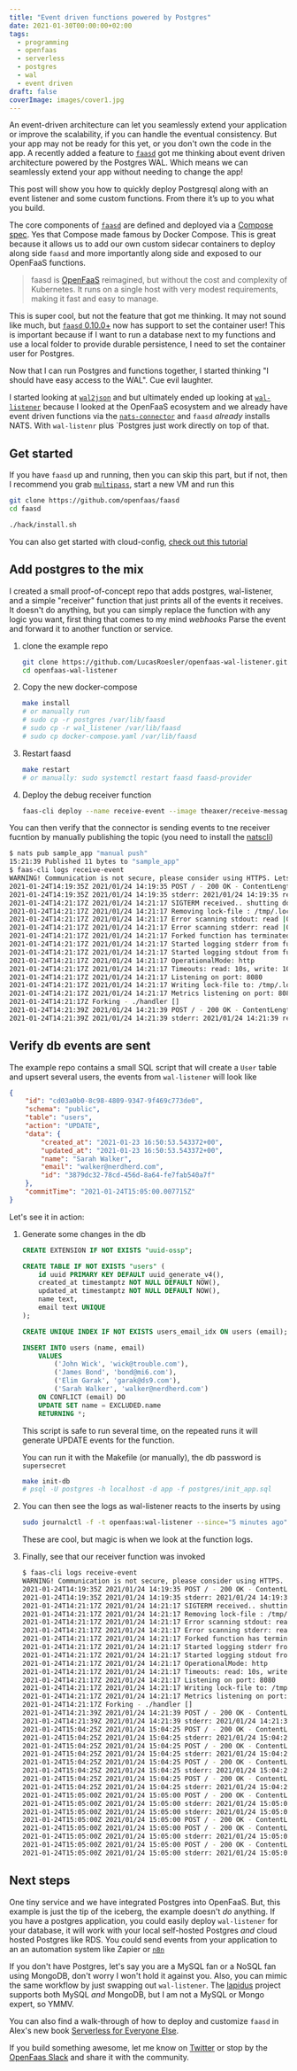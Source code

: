 ```yaml
---
title: "Event driven functions powered by Postgres"
date: 2021-01-30T00:00:00+02:00
tags:
  - programming
  - openfaas
  - serverless
  - postgres
  - wal
  - event driven
draft: false
coverImage: images/cover1.jpg
---
```


An event-driven architecture can let you seamlessly extend your application or improve the scalability, if you can handle the eventual consistency. But your app may not be ready for this yet, or you don't own the code in the app. A recently added a feature to [`faasd`](https://github.com/openfaas/faasd) got me thinking about event driven architecture powered by the Postgres WAL. Which means we can seamlessly extend your app without needing to change the app! 

This post will show you how to quickly deploy Postgresql along with an event listener and some custom functions. From there it’s up to you what you build.

<!--more-->

The core components of [`faasd`](https://github.com/openfaas/faasd) are defined and deployed via a [Compose spec](https://www.compose-spec.io/). Yes that Compose made famous by Docker Compose. This is great because it allows us to add our own custom sidecar containers to deploy along side `faasd` and more importantly along side and exposed to our OpenFaaS functions.

> faasd is [OpenFaaS](https://github.com/openfaas/) reimagined, but without the cost and complexity of Kubernetes. It runs on a single host with very modest requirements, making it fast and easy to manage.

This is super cool, but not the feature that got me thinking.  It may not sound like much, but [`faasd` 0.10.0+](https://github.com/openfaas/faasd/releases/tag/0.10.0) now has support to set the container user! This is important because if I want to run a database next to my functions and use a local folder to provide durable persistence, I need to set the container user for Postgres.

Now that I can run Postgres and functions together, I started thinking "I should have easy access to the WAL". Cue evil laughter.

I started looking at [`wal2json`](https://github.com/eulerto/wal2json) and but ultimately ended up looking at [`wal-listener`](https://github.com/ihippik/wal-listener) because I looked at the OpenFaaS ecosystem and we already have event driven functions via the [`nats-connector`](https://github.com/openfaas/nats-connector) and `faasd` _already_ installs NATS. With `wal-listenr` plus `Postgres just work directly on top of that.

## Get started

If you have `faasd` up and running, then you can skip this part, but if not, then I recommend you grab [`multipass`](https://multipass.run/), start a new VM and run this

```sh
git clone https://github.com/openfaas/faasd
cd faasd

./hack/install.sh
```

You can also get started with cloud-config, [check out this tutorial](https://github.com/openfaas/faasd#deploy-faasd)

## Add postgres to the mix

I created a small proof-of-concept repo that adds postgres, wal-listener, and a simple "receiver" function that just prints all of the events it receives. It doesn't do anything, but you can simply replace the function with any logic you want, first thing that comes to my mind _webhooks_ Parse the event and forward it to another function or service.


1. clone the example repo
    ```sh
    git clone https://github.com/LucasRoesler/openfaas-wal-listener.git
    cd openfaas-wal-listener
    ```
2. Copy the new docker-compose
   ```sh
   make install 
   # or manually run 
   # sudo cp -r postgres /var/lib/faasd
   # sudo cp -r wal_listener /var/lib/faasd
   # sudo cp docker-compose.yaml /var/lib/faasd
   ```
3. Restart faasd
   ```sh
   make restart
   # or manually: sudo systemctl restart faasd faasd-provider
   ```

4. Deploy the debug receiver function

   ```sh
   faas-cli deploy --name receive-event --image theaxer/receive-message:latest --fprocess='./handler' --annotation topic="sample_app"
   ```

You can then verify that the connector is sending events to tne receiver fucntion by manually publishing the topic (you need to install the [natscli](https://github.com/nats-io/natscli))

```sh
$ nats pub sample_app "manual push"
15:21:39 Published 11 bytes to "sample_app"
$ faas-cli logs receive-event
WARNING! Communication is not secure, please consider using HTTPS. Letsencrypt.org offers free SSL/TLS certificates.
2021-01-24T14:19:35Z 2021/01/24 14:19:35 POST / - 200 OK - ContentLength: 27
2021-01-24T14:19:35Z 2021/01/24 14:19:35 stderr: 2021/01/24 14:19:35 received "manual push"
2021-01-24T14:21:17Z 2021/01/24 14:21:17 SIGTERM received.. shutting down server in 10s
2021-01-24T14:21:17Z 2021/01/24 14:21:17 Removing lock-file : /tmp/.lock
2021-01-24T14:21:17Z 2021/01/24 14:21:17 Error scanning stdout: read |0: file already closed
2021-01-24T14:21:17Z 2021/01/24 14:21:17 Error scanning stderr: read |0: file already closed
2021-01-24T14:21:17Z 2021/01/24 14:21:17 Forked function has terminated: signal: terminated
2021-01-24T14:21:17Z 2021/01/24 14:21:17 Started logging stderr from function.
2021-01-24T14:21:17Z 2021/01/24 14:21:17 Started logging stdout from function.
2021-01-24T14:21:17Z 2021/01/24 14:21:17 OperationalMode: http
2021-01-24T14:21:17Z 2021/01/24 14:21:17 Timeouts: read: 10s, write: 10s hard: 10s.
2021-01-24T14:21:17Z 2021/01/24 14:21:17 Listening on port: 8080
2021-01-24T14:21:17Z 2021/01/24 14:21:17 Writing lock-file to: /tmp/.lock
2021-01-24T14:21:17Z 2021/01/24 14:21:17 Metrics listening on port: 8081
2021-01-24T14:21:17Z Forking - ./handler []
2021-01-24T14:21:39Z 2021/01/24 14:21:39 POST / - 200 OK - ContentLength: 27
2021-01-24T14:21:39Z 2021/01/24 14:21:39 stderr: 2021/01/24 14:21:39 received "manual push"
```


## Verify db events are sent
The example repo contains a small SQL script that will create a `User` table and upsert several users, the events from `wal-listener` will look like 

```json
{
    "id": "cd03a0b0-8c98-4809-9347-9f469c773de0",
    "schema": "public",
    "table": "users",
    "action": "UPDATE",
    "data": {
        "created_at": "2021-01-23 16:50:53.543372+00",
        "updated_at": "2021-01-23 16:50:53.543372+00",
        "name": "Sarah Walker",
        "email": "walker@nerdherd.com",
        "id": "3879dc32-78cd-456d-8a64-fe7fab540a7f"
    },
    "commitTime": "2021-01-24T15:05:00.007715Z"
}
```

Let's see it in action:

1. Generate some changes in the db

    ```sql
    CREATE EXTENSION IF NOT EXISTS "uuid-ossp";

    CREATE TABLE IF NOT EXISTS "users" (
        id uuid PRIMARY KEY DEFAULT uuid_generate_v4(),
        created_at timestamptz NOT NULL DEFAULT NOW(),
        updated_at timestamptz NOT NULL DEFAULT NOW(),
        name text,
        email text UNIQUE
    );

    CREATE UNIQUE INDEX IF NOT EXISTS users_email_idx ON users (email);

    INSERT INTO users (name, email)
        VALUES 
            ('John Wick', 'wick@trouble.com'),
            ('James Bond', 'bond@mi6.com'),
            ('Elim Garak', 'garak@ds9.com'),
            ('Sarah Walker', 'walker@nerdherd.com')
        ON CONFLICT (email) DO 
        UPDATE SET name = EXCLUDED.name
        RETURNING *;
    ```
    This script is safe to run several time, on the repeated runs it will generate UPDATE events for the function.

    You can run it with the Makefile (or manually), the db password is `supersecret`

    ```sh
    make init-db
    # psql -U postgres -h localhost -d app -f postgres/init_app.sql
    ```

2. You can then see the logs as wal-listener reacts to the inserts by using 

   ```sh
   sudo journalctl -f -t openfaas:wal-listener --since="5 minutes ago"
   ```

   These are cool, but magic is when we look at the function logs.

3. Finally, see that our receiver function was invoked

   ```sh
   $ faas-cli logs receive-event
   WARNING! Communication is not secure, please consider using HTTPS. Letsencrypt.org offers free SSL/TLS certificates.
   2021-01-24T14:19:35Z 2021/01/24 14:19:35 POST / - 200 OK - ContentLength: 27
   2021-01-24T14:19:35Z 2021/01/24 14:19:35 stderr: 2021/01/24 14:19:35 received "manual push"
   2021-01-24T14:21:17Z 2021/01/24 14:21:17 SIGTERM received.. shutting down server in 10s
   2021-01-24T14:21:17Z 2021/01/24 14:21:17 Removing lock-file : /tmp/.lock
   2021-01-24T14:21:17Z 2021/01/24 14:21:17 Error scanning stdout: read |0: file already closed
   2021-01-24T14:21:17Z 2021/01/24 14:21:17 Error scanning stderr: read |0: file already closed
   2021-01-24T14:21:17Z 2021/01/24 14:21:17 Forked function has terminated: signal: terminated
   2021-01-24T14:21:17Z 2021/01/24 14:21:17 Started logging stderr from function.
   2021-01-24T14:21:17Z 2021/01/24 14:21:17 Started logging stdout from function.
   2021-01-24T14:21:17Z 2021/01/24 14:21:17 OperationalMode: http
   2021-01-24T14:21:17Z 2021/01/24 14:21:17 Timeouts: read: 10s, write: 10s hard: 10s.
   2021-01-24T14:21:17Z 2021/01/24 14:21:17 Listening on port: 8080
   2021-01-24T14:21:17Z 2021/01/24 14:21:17 Writing lock-file to: /tmp/.lock
   2021-01-24T14:21:17Z 2021/01/24 14:21:17 Metrics listening on port: 8081
   2021-01-24T14:21:17Z Forking - ./handler []
   2021-01-24T14:21:39Z 2021/01/24 14:21:39 POST / - 200 OK - ContentLength: 27
   2021-01-24T14:21:39Z 2021/01/24 14:21:39 stderr: 2021/01/24 14:21:39 received "manual push"
   2021-01-24T15:04:25Z 2021/01/24 15:04:25 POST / - 200 OK - ContentLength: 386
   2021-01-24T15:04:25Z 2021/01/24 15:04:25 stderr: 2021/01/24 15:04:25 received "{\"id\":\"92c431a7-9027-4656-9d39-f52ee90d5dd6\",\"schema\":\"public\",\"table\":\"users\",\"action\":\"UPDATE\",\"data\":{\"created_at\":\"2021-01-23 16:50:53.543372+00\",\"updated_at\":\"2021-01-23 16:50:53.543372+00\",\"name\":\"John Wick\",\"email\":\"wick@trouble.com\",\"id\":\"99a9c7bf-8f31-4c30-998e-9740f87bdaa0\"},\"commitTime\":\"2021-01-24T15:04:25.58604Z\"}"
   2021-01-24T15:04:25Z 2021/01/24 15:04:25 POST / - 200 OK - ContentLength: 383
   2021-01-24T15:04:25Z 2021/01/24 15:04:25 stderr: 2021/01/24 15:04:25 received "{\"id\":\"80a8d33a-0ae5-4aed-825d-1a7f9e24adfb\",\"schema\":\"public\",\"table\":\"users\",\"action\":\"UPDATE\",\"data\":{\"name\":\"James Bond\",\"email\":\"bond@mi6.com\",\"id\":\"5a6a9672-722a-40c9-8f10-17cf527a6b41\",\"created_at\":\"2021-01-23 16:50:53.543372+00\",\"updated_at\":\"2021-01-23 16:50:53.543372+00\"},\"commitTime\":\"2021-01-24T15:04:25.58604Z\"}"
   2021-01-24T15:04:25Z 2021/01/24 15:04:25 POST / - 200 OK - ContentLength: 384
   2021-01-24T15:04:25Z 2021/01/24 15:04:25 stderr: 2021/01/24 15:04:25 received "{\"id\":\"326ea179-dddb-4c04-bd56-9f02bdec9aaa\",\"schema\":\"public\",\"table\":\"users\",\"action\":\"UPDATE\",\"data\":{\"created_at\":\"2021-01-23 16:50:53.543372+00\",\"updated_at\":\"2021-01-23 16:50:53.543372+00\",\"name\":\"Elim Garak\",\"email\":\"garak@ds9.com\",\"id\":\"b1f3cc48-6366-4bff-b0c5-3f5beed02f44\"},\"commitTime\":\"2021-01-24T15:04:25.58604Z\"}"
   2021-01-24T15:04:25Z 2021/01/24 15:04:25 POST / - 200 OK - ContentLength: 392
   2021-01-24T15:04:25Z 2021/01/24 15:04:25 stderr: 2021/01/24 15:04:25 received "{\"id\":\"15755624-195a-4617-8d60-6b7cb748caf9\",\"schema\":\"public\",\"table\":\"users\",\"action\":\"UPDATE\",\"data\":{\"id\":\"3879dc32-78cd-456d-8a64-fe7fab540a7f\",\"created_at\":\"2021-01-23 16:50:53.543372+00\",\"updated_at\":\"2021-01-23 16:50:53.543372+00\",\"name\":\"Sarah Walker\",\"email\":\"walker@nerdherd.com\"},\"commitTime\":\"2021-01-24T15:04:25.58604Z\"}"
   2021-01-24T15:05:00Z 2021/01/24 15:05:00 POST / - 200 OK - ContentLength: 387
   2021-01-24T15:05:00Z 2021/01/24 15:05:00 stderr: 2021/01/24 15:05:00 received "{\"id\":\"38f4ae55-86a1-466a-8ebd-c2f5a1054439\",\"schema\":\"public\",\"table\":\"users\",\"action\":\"UPDATE\",\"data\":{\"updated_at\":\"2021-01-23 16:50:53.543372+00\",\"name\":\"John Wick\",\"email\":\"wick@trouble.com\",\"id\":\"99a9c7bf-8f31-4c30-998e-9740f87bdaa0\",\"created_at\":\"2021-01-23 16:50:53.543372+00\"},\"commitTime\":\"2021-01-24T15:05:00.007715Z\"}"
   2021-01-24T15:05:00Z 2021/01/24 15:05:00 stderr: 2021/01/24 15:05:00 received "{\"id\":\"bce01097-815d-4d73-90b9-89230ddca39b\",\"schema\":\"public\",\"table\":\"users\",\"action\":\"UPDATE\",\"data\":{\"email\":\"bond@mi6.com\",\"id\":\"5a6a9672-722a-40c9-8f10-17cf527a6b41\",\"created_at\":\"2021-01-23 16:50:53.543372+00\",\"updated_at\":\"2021-01-23 16:50:53.543372+00\",\"name\":\"James Bond\"},\"commitTime\":\"2021-01-24T15:05:00.007715Z\"}"
   2021-01-24T15:05:00Z 2021/01/24 15:05:00 POST / - 200 OK - ContentLength: 384
   2021-01-24T15:05:00Z 2021/01/24 15:05:00 POST / - 200 OK - ContentLength: 385
   2021-01-24T15:05:00Z 2021/01/24 15:05:00 stderr: 2021/01/24 15:05:00 received "{\"id\":\"45f0fc1f-a44f-4546-a7dd-2fec7079667d\",\"schema\":\"public\",\"table\":\"users\",\"action\":\"UPDATE\",\"data\":{\"name\":\"Elim Garak\",\"email\":\"garak@ds9.com\",\"id\":\"b1f3cc48-6366-4bff-b0c5-3f5beed02f44\",\"created_at\":\"2021-01-23 16:50:53.543372+00\",\"updated_at\":\"2021-01-23 16:50:53.543372+00\"},\"commitTime\":\"2021-01-24T15:05:00.007715Z\"}"
   2021-01-24T15:05:00Z 2021/01/24 15:05:00 POST / - 200 OK - ContentLength: 393
   2021-01-24T15:05:00Z 2021/01/24 15:05:00 stderr: 2021/01/24 15:05:00 received "{\"id\":\"cd03a0b0-8c98-4809-9347-9f469c773de0\",\"schema\":\"public\",\"table\":\"users\",\"action\":\"UPDATE\",\"data\":{\"created_at\":\"2021-01-23 16:50:53.543372+00\",\"updated_at\":\"2021-01-23 16:50:53.543372+00\",\"name\":\"Sarah Walker\",\"email\":\"walker@nerdherd.com\",\"id\":\"3879dc32-78cd-456d-8a64-fe7fab540a7f\"},\"commitTime\":\"2021-01-24T15:05:00.007715Z\"}"
   ```

## Next steps

One tiny service and we have integrated Postgres into OpenFaaS. But, this example is just the tip of the iceberg, the example doesn't _do_ anything. If you have a postgres application, you could easily deploy `wal-listener` for your database, it will work with your local self-hosted Postgres _and_ cloud hosted Postgres like RDS.  You could send events from your application to an an automation system like Zapier or [`n8n`](https://n8n.io/)

If you don't have Postgres, let's say you are a MySQL fan or a NoSQL fan using MongoDB, don't worry I won't hold it against you. Also, you can mimic the same workflow by just swapping out `wal-listener`. The [lapidus](https://github.com/JarvusInnovations/lapidus) project supports both MySQL _and_ MongoDB, but I am not a MySQL or Mongo expert, so YMMV.

You can also find a walk-through of how to deploy and customize `faasd` in Alex's new book [Serverless for Everyone Else](https://gumroad.com/l/serverless-for-everyone-else).

If you build something awesome, let me know on [Twitter]() or stop by the [OpenFaas Slack](https://docs.openfaas.com/community/#slack-workspace) and share it with the community.